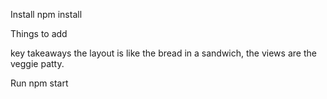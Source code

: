 Install
    npm install

Things to add

key takeaways
    the layout is like the bread in a sandwich, the views are the veggie patty. 


Run
    npm start
